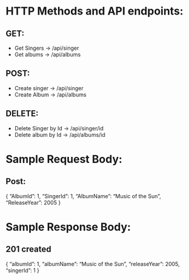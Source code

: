 <h1>HTTP Methods and API endpoints:</h1>
<h2>GET:</h2>                                                                                                                                                              <ul>
  <li>Get Singers -> /api/singer</li>
  <li>Get albums -> /api/albums</li>
  </ul>
<h2>POST:</h2>                                                                                                                                                         <ul>
  <li>Create singer -> /api/singer</li>
  <li>Create Album -> /api/albums</li>
</ul>

  <h2>DELETE:</h2>                                                                                                                                                       <ul>
    <li>Delete Singer by Id -> /api/singer/id</li>
    <li>Delete album by Id -> /api/albums/id</li>
  </ul>

<h1>Sample Request Body:</h1>
 <h2>Post:</h2>
{
“AlbumId”: 1,
“SingerId”: 1,
“AlbumName”: “Music of the Sun”,
“ReleaseYear”: 2005
}

<h1>Sample Response Body:</h1>
<h2>201 created</h2>
{
“albumId”: 1,
“albumName”: “Music of the Sun”,
“releaseYear”: 2005,
“singerId”: 1
}
